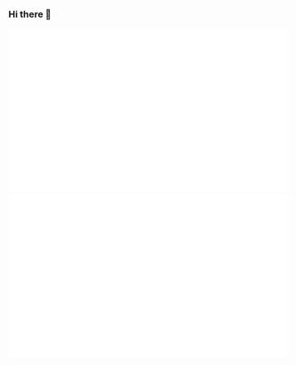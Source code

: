 ### Hi there 👋

![](https://github.com/artemis21/my-github-stats/blob/master/generated/overview.svg)
![](https://github.com/artemis21/my-github-stats/blob/master/generated/languages.svg)
